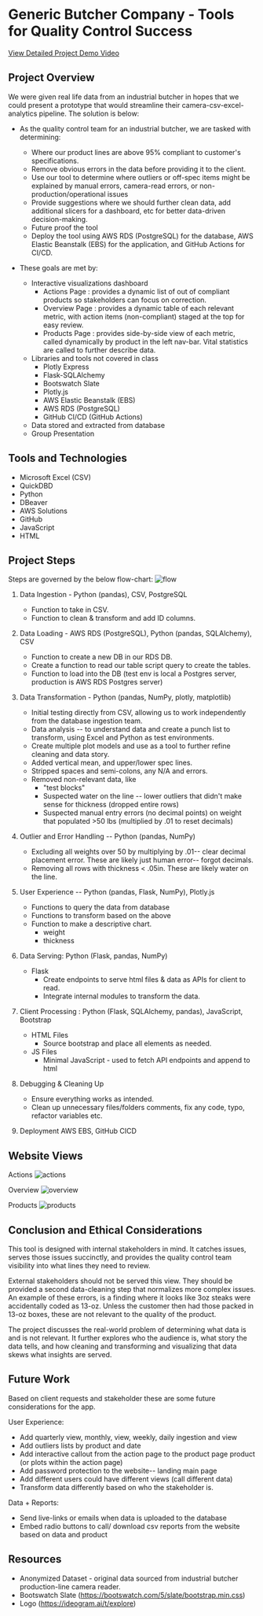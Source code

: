 # Generic Butcher Company - Tools for Quality Control Success

[View Detailed Project Demo Video](https://saadnasir92.github.io/Generic-Butcher-Interactive-WebDashboard-with-AWS/)

## Project Overview
 We were given real life data from an industrial butcher in hopes that we could present a prototype that would streamline their camera-csv-excel-analytics pipeline. The solution is below:
- As the quality control team for an industrial butcher, we are tasked with determining:
    - Where our product lines are above 95% compliant to customer's specifications. 
    - Remove obvious errors in the data before providing it to the client.
    - Use our tool to determine where outliers or off-spec items might be explained by manual errors, camera-read errors, or non-production/operational issues
    - Provide suggestions where we should further clean data, add additional slicers for a dashboard, etc for better data-driven decision-making. 
    - Future proof the tool
    - Deploy the tool using AWS RDS (PostgreSQL) for the database, AWS Elastic Beanstalk (EBS) for the application, and GitHub Actions for CI/CD.
    
- These goals are met by: 
    - Interactive visualizations dashboard
        - Actions Page : provides a dynamic list of out of compliant products so stakeholders can focus on correction.
        - Overview Page : provides a dynamic table of each relevant metric, with action items (non-compliant) staged at the top for easy review. 
        - Products Page : provides side-by-side view of each metric, called dynamically by product in the left nav-bar. Vital statistics are called to further describe data.
    - Libraries and tools not covered in class
        - Plotly Express
        - Flask-SQLAlchemy
        - Bootswatch Slate
        - Plotly.js
        - AWS Elastic Beanstalk (EBS)
        - AWS RDS (PostgreSQL)
        - GitHub CI/CD (GitHub Actions)
    - Data stored and extracted from database
    - Group Presentation 


## Tools and Technologies

- Microsoft Excel (CSV)
- QuickDBD
- Python
- DBeaver
- AWS Solutions
- GitHub
- JavaScript
- HTML


## Project Steps
Steps are governed by the below flow-chart: 
![flow](resources/images/project_architecture.png)

1. Data Ingestion - Python (pandas), CSV, PostgreSQL
    - Function to take in CSV.
    - Function to clean & transform and add ID columns.

2. Data Loading - AWS RDS (PostgreSQL), Python (pandas, SQLAlchemy), CSV
    - Function to create a new DB in our RDS DB.
    - Create a function to read our table script query to create the tables.
    - Function to load into the DB (test env is local a Postgres server, production is AWS RDS Postgres server)

3. Data Transformation - Python (pandas, NumPy, plotly, matplotlib)
    - Initial testing directly from CSV, allowing us to work independently from the database ingestion team. 
    - Data analysis -- to understand data and create a punch list to transform, using Excel and Python as test environments.
    - Create multiple plot models and use as a tool to further refine cleaning and data story. 
    - Added vertical mean, and upper/lower spec lines.  
    - Stripped spaces and semi-colons, any N/A and errors.
    - Removed non-relevant data, like 
        - "test blocks"
        - Suspected water on the line -- lower outliers that didn't make sense for thickness (dropped entire rows)
        - Suspected manual entry errors (no decimal points) on weight that populated >50 lbs (multiplied by .01 to reset decimals)

4. Outlier and Error Handling -- Python (pandas, NumPy)
    - Excluding all weights over 50 by multiplying by .01-- clear decimal placement error. These are likely just human error-- forgot decimals.  
    - Removing all rows with thickness < .05in. These are likely water on the line. 

5. User Experience -- Python (pandas, Flask, NumPy), Plotly.js
    - Functions to query the data from database
    - Functions to transform based on the above
    - Function to make a descriptive chart. 
        - weight
        - thickness
    
6. Data Serving: Python (Flask, pandas, NumPy)
    - Flask
        - Create endpoints to serve html files & data as APIs for client to read.
        - Integrate internal modules to transform the data.

7. Client Processing : Python (Flask, SQLAlchemy, pandas), JavaScript, Bootstrap
    - HTML Files
        - Source bootstrap and place all elements as needed.
    - JS Files
        - Minimal JavaScript - used to fetch API endpoints and append to html

8. Debugging & Cleaning Up
    - Ensure everything works as intended. 
    - Clean up unnecessary files/folders comments, fix any code, typo, refactor variables etc. 

9. Deployment AWS EBS, GitHub CICD

## Website Views
Actions
![actions](resources/images/actions.png)

Overview
![overview](resources/images/overview.png)

Products
![products](resources/images/products.png)

## Conclusion and Ethical Considerations 
This tool is designed with internal stakeholders in mind.  It catches issues, serves those issues succinctly, and provides the quality control team visibility into what lines they need to review.

External stakeholders should not be served this view.  They should be provided a second data-cleaning step that normalizes more complex issues. An example of these errors, is a finding where it looks like 3oz steaks were accidentally coded as 13-oz. Unless the customer then had those packed in 13-oz boxes, these are not relevant to the quality of the product. 

The project discusses the real-world problem of determining what data is and is not relevant. It further explores who the audience is, what story the data tells, and how cleaning and transforming and visualizing that data skews what insights are served.  


## Future Work
Based on client requests and stakeholder these are some future considerations for the app. 

User Experience:  
- Add quarterly view, monthly, view, weekly, daily ingestion and view
- Add outliers lists by product and date
- Add interactive callout from the action page to the product page product (or plots within the action page)
- Add password protection to the website-- landing main page
- Add different users could have different views (call different data)
- Transform data differently based on who the stakeholder is.  

Data + Reports:
- Send live-links or emails when data is uploaded to the database
- Embed radio buttons to call/ download csv reports from the website based on data and product

## Resources
 - Anonymized Dataset - original data sourced from industrial butcher production-line camera reader.  
 - Bootswatch Slate (https://bootswatch.com/5/slate/bootstrap.min.css)
 - Logo (https://ideogram.ai/t/explore)
